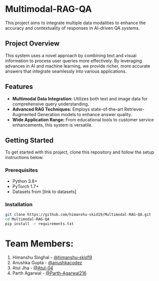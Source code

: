 # Multimodal-RAG-QA

This project aims to integrate multiple data modalities to enhance the accuracy and contextuality of responses in AI-driven QA systems.

## Project Overview
This system uses a novel approach by combining text and visual information to process user queries more effectively. By leveraging advances in AI and machine learning, we provide richer, more accurate answers that integrate seamlessly into various applications.

## Features
- **Multimodal Data Integration:** Utilizes both text and image data for comprehensive query understanding.
- **Advanced RAG Techniques:** Employs state-of-the-art Retriever-Augmented Generation models to enhance answer quality.
- **Wide Application Range:** From educational tools to customer service enhancements, this system is versatile.

## Getting Started
To get started with this project, clone this repository and follow the setup instructions below.

### Prerequisites
- Python 3.8+
- PyTorch 1.7+
- Datasets from [link to datasets]

### Installation
```bash
git clone https://github.com/himanshu-skid19/Multimodal-RAG-QA.git
cd Multimodal-RAG-QA
pip install -r requirements.txt
```

# Team Members:

1. Himanshu Singhal - [@himanshu-skid19](https://github.com/himanshu-skid19)
2. Anushka Gupta - [@anushkacodez](https://github.com/anushkacodez)
3. Atul Jha - [@Atul-04](https://github.com/Atul-04)
4. Parth Agarwal - [@Parth-Agarwal216](https://github.com/Parth-Agarwal216)
